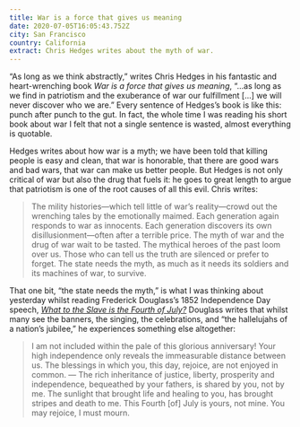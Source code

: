 ```yaml
---
title: War is a force that gives us meaning
date: 2020-07-05T16:05:43.752Z
city: San Francisco
country: California
extract: Chris Hedges writes about the myth of war.
---
```

“As long as we think abstractly,” writes Chris Hedges in his fantastic and heart-wrenching book _War is a force that gives us meaning_, “...as long as we find in patriotism and the exuberance of war our fulfillment [...] we will never discover who we are.” Every sentence of Hedges’s book is like this: punch after punch to the gut. In fact, the whole time I was reading his short book about war I felt that not a single sentence is wasted, almost everything is quotable. 

Hedges writes about how war is a myth; we have been told that killing people is easy and clean, that war is honorable, that there are good wars and bad wars, that war can make us better people. But Hedges is not only critical of war but also the drug that fuels it: he goes to great length to argue that patriotism is one of the root causes of all this evil. Chris writes:

> The mility histories—which tell little of war’s reality—crowd out the wrenching tales by the emotionally maimed. Each generation again responds to war as innocents. Each generation discovers its own disillusionment—often after a terrible price. The myth of war and the drug of war wait to be tasted. The mythical heroes of the past loom over us. Those who can tell us the truth are silenced or prefer to forget. The state needs the myth, as much as it needs its soldiers and its machines of war, to survive.

That one bit, “the state needs the myth,” is what I was thinking about yesterday whilst reading Frederick Douglass’s 1852 Independence Day speech, [_What to the Slave is the Fourth of July?_](https://teachingamericanhistory.org/library/document/what-to-the-slave-is-the-fourth-of-july/) Douglass writes that whilst many see the banners, the singing, the celebrations, and “the hallelujahs of a nation’s jubilee,” he experiences something else altogether: 

> I am not included within the pale of this glorious anniversary! Your high independence only reveals the immeasurable distance between us. The blessings in which you, this day, rejoice, are not enjoyed in common. — The rich inheritance of justice, liberty, prosperity and independence, bequeathed by your fathers, is shared by you, not by me. The sunlight that brought life and healing to you, has brought stripes and death to me. This Fourth [of] July is yours, not mine. You may rejoice, I must mourn.



